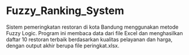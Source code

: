 # Fuzzy_Ranking_System
Sistem pemeringkatan restoran di kota Bandung menggunakan metode Fuzzy Logic. Program ini membaca data dari file Excel dan menghasilkan daftar 10 restoran terbaik berdasarkan kualitas pelayanan dan harga, dengan output akhir berupa file peringkat.xlsx.
